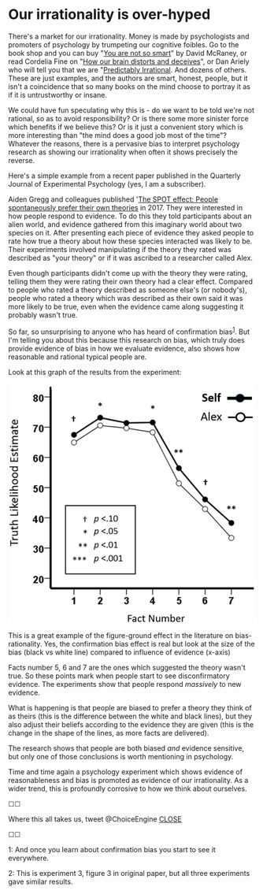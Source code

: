 # Our irrationality is over-hyped

There's a market for our irrationality. Money is made by psychologists and promoters of psychology by trumpeting our cognitive foibles. Go to the book shop and you can buy "[You are not so smart](https://youarenotsosmart.com/author/davidmcraney/)" by David McRaney, or read Cordelia Fine on "[How our brain distorts and deceives](https://www.goodreads.com/book/show/357666.A_Mind_of_Its_Own)", or Dan Ariely who will tell you that we are "[Predictably Irrational](https://en.wikipedia.org/wiki/Predictably_Irrational). And dozens of others. These are just examples, and the authors are smart, honest, people, but it isn't a coincidence that so many books on the mind choose to portray it as if it is untrustworthy or insane.

We could have fun speculating why this is - do we want to be told we're not rational, so as to avoid responsibility? Or is there some more sinister force which benefits if we believe this? Or is it just a convenient story which is more interesting than "the mind does a good job most of the time"? Whatever the reasons, there is a pervasive bias to interpret psychology research as showing our irrationality when often it shows precisely the reverse.

Here's a simple example from a recent paper published in the Quarterly Journal of Experimental Psychology (yes, I am a subscriber).

Aiden Gregg and colleagues published '[The SPOT effect: People spontaneously prefer their own theories](https://www.tandfonline.com/doi/full/10.1080/17470218.2015.1099162) in 2017. They were interested in how people respond to evidence. To do this they told participants about an alien world, and evidence gathered from this imaginary world about two species on it. After presenting each piece of evidence they asked people to rate how true a theory about how these species interacted was likely to be. Their experiments involved manipulating if the theory they rated was described as "your theory" or if it was ascribed to a researcher called Alex.

Even though participants didn't come up with the theory they were rating, telling them they were rating their own theory had a clear effect. Compared to people who rated a theory described as someone else's (or nobody's), people who rated a theory which was described as their own said it was more likely to be true, even when the evidence came along suggesting it probably wasn't true.

So far, so unsurprising to anyone who has heard of confirmation bias<sup>[1](#footnote1)</sup>. But I'm telling you about this because this research on bias, which truly does provide evidence of bias in how we evaluate evidence, also shows how reasonable and rational typical people are. 

Look at this graph of the results from the experiment:

![](assets/spot_graph.jpg)

This is a great example of the figure-ground effect in the literature on bias-rationality. Yes, the confirmation bias effect is real but look at the size of the bias (black vs white line) compared to influence of evidence (x-axis)

Facts number 5, 6 and 7 are the ones which suggested the theory wasn't true. So these points mark when people start to see disconfirmatory evidence. The experiments show that people respond *massively* to new evidence.

What is happening is that people are biased to prefer a theory they think of as theirs (this is the difference between the white and black lines), but they also adjust their beliefs according to the evidence they are given (this is the change in the shape of the lines, as more facts are delivered).

The research shows that people are both biased *and* evidence sensitive, but only one of those conclusions is worth mentioning in psychology. 

Time and time again a psychology experiment which shows evidence of reasonableness and bias is promoted as evidence of our irrationality. As a wider trend, this is profoundly corrosive to how we think about ourselves.

&#9744;&#9744;

Where this all takes us, tweet @ChoiceEngine [CLOSE](https://twitter.com/intent/tweet?text=@ChoiceEngine%20CLOSE)

&#9744;&#9744;

<a name="footnote1">1</a>: And once you learn about confirmation bias you start to see it everywhere.

<a name="footnote2">2</a>: This is experiment 3, figure 3 in original paper, but all three experiments gave similar results.
